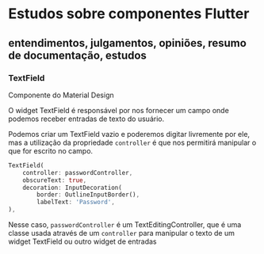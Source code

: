 # Estudos sobre componentes Flutter

## entendimentos, julgamentos, opiniões, resumo de documentação, estudos



### TextField

Componente do Material Design

O widget TextField é responsável por nos fornecer um campo onde podemos receber entradas de texto do usuário.

Podemos criar um TextField vazio e poderemos digitar livremente por ele, mas a utilização da propriedade `controller` é que nos permitirá manipular o que for escrito no campo.

```dart
TextField(
    controller: passwordController,
    obscureText: true,
    decoration: InputDecoration(
        border: OutlineInputBorder(),
        labelText: 'Password',
),
```

Nesse caso, `passwordController` é um TextEditingController, que é uma classe usada através de um `controller` para manipular o texto de um widget TextField ou outro widget de entradas


